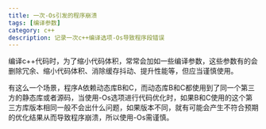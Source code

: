 ```yaml
---
title: 一次-Os引发的程序崩溃
tags: [编译参数]
category: c++
description: 记录一次c++编译选项-Os导致程序段错误
---
```


编译c++代码时，为了缩小代码体积，常常会加如一些编译参数，这些参数有的会删除冗余、缩小代码体积、消除缓存抖动、提升性能等，但应当谨慎使用。

有这么一个场景，程序A依赖动态库B和C，而动态库B和C都使用到了同一个第三方的静态库或者源码，当使用-Os选项进行代码优化时，如果B和C使用的这个第三方库版本相同一般不会出什么问题，如果版本不同，就有可能会产生不符合预期的优化结果从而导致程序崩溃，所以使用-Os需谨慎。